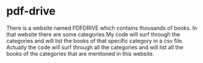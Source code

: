 # pdf-drive

There is a website named PDFDRIVE which contains thousands of books. In that website there are some categories.My code will surf through the categories and will list the books of that specific category in a csv file. Actually the code will surf through all the categories and will list all the 
books of the categories that are mentioned in this website.
